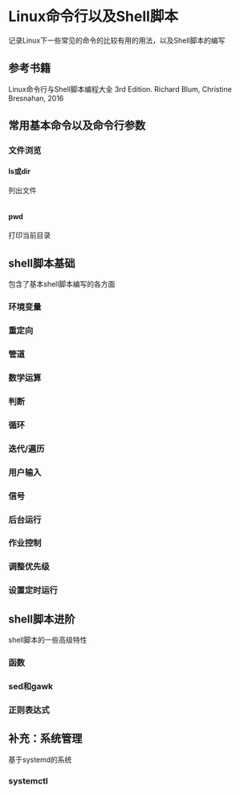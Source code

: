 # Linux命令行以及Shell脚本

记录Linux下一些常见的命令的比较有用的用法，以及Shell脚本的编写

## 参考书籍

Linux命令行与Shell脚本编程大全 3rd Edition. Richard Blum, Christine Bresnahan, 2016

## 常用基本命令以及命令行参数

### 文件浏览

#### ls或dir

列出文件

```bash

```

#### pwd

打印当前目录


## shell脚本基础

包含了基本shell脚本编写的各方面

### 环境变量

### 重定向

### 管道

### 数学运算

### 判断

### 循环

### 迭代/遍历

### 用户输入

### 信号

### 后台运行

### 作业控制

### 调整优先级

### 设置定时运行


## shell脚本进阶

shell脚本的一些高级特性

### 函数

### sed和gawk

### 正则表达式


## 补充：系统管理

基于systemd的系统

### systemctl
